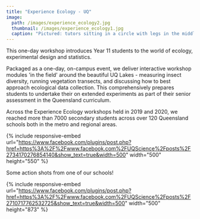 ```yaml
---
title: "Experience Ecology - UQ"
image: 
  path: /images/experience_ecology2.jpg
  thumbnail: /images/experience_ecology1.jpg
  caption: "Pictured: tutors sitting in a circle with legs in the middle. All are wearing colourful fun socks. "
---
```


This one-day workshop introduces Year 11 students to the world of ecology, experimental design and statistics. 

Packaged as a one-day, on-campus event, we deliver interactive workshop modules 'in the field' around the beautiful UQ Lakes - measuring insect diversity, running vegetation transects, and discussing how to best approach ecological data collection. This comprehensively prepares students to undertake their on extended experiments as part of their senior assessment in the Queensland curriculum. 

Across the Experience Ecology workshops held in 2019 and 2020, we reached more than 7000 secondary students across over 120 Queensland schools both in the metro and regional areas. 

{% include responsive-embed url="https://www.facebook.com/plugins/post.php?href=https%3A%2F%2Fwww.facebook.com%2FUQScience%2Fposts%2F2734170276854140&show_text=true&width=500" width="500" height="550" %}

Some action shots from one of our schools!

{% include responsive-embed url="https://www.facebook.com/plugins/post.php?href=https%3A%2F%2Fwww.facebook.com%2FUQScience%2Fposts%2F2710717762532725&show_text=true&width=500" width="500" height="873" %}
